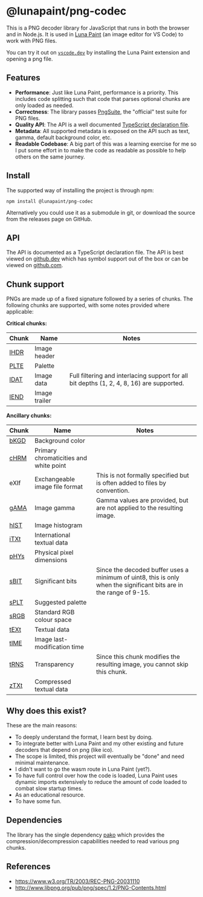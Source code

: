 # @lunapaint/png-codec

This is a PNG decoder library for JavaScript that runs in both the browser and in Node.js. It is used in [Luna Paint](https://marketplace.visualstudio.com/items?itemName=Tyriar.luna-paint) (an image editor for VS Code) to work with PNG files.

You can try it out on [`vscode.dev`](https://vscode.dev/) by installing the Luna Paint extension and opening a png file.


## Features

- **Performance**: Just like Luna Paint, performance is a priority. This includes code splitting such that code that parses optional chunks are only loaded as needed.
- **Correctness**: The library passes [PngSuite](http://www.schaik.com/pngsuite/), the "official" test suite for PNG files.
- **Quality API**: The API is a well documented [TypeScript declaration file](https://github.dev/lunapaint/png-codec/blob/main/typings/api.d.ts).
- **Metadata**: All supported metadata is exposed on the API such as text, gamma, default background color, etc.
- **Readable Codebase**: A big part of this was a learning exercise for me so I put some effort in to make the code as readable as possible to help others on the same journey.


## Install

The supported way of installing the project is through npm:

```
npm install @lunapaint/png-codec
```

Alternatively you could use it as a submodule in git, or download the source from the releases page on GitHub.


## API

The API is documented as a TypeScript declaration file. The API is best viewed on [github.dev](https://github.dev/lunapaint/png-codec/blob/main/typings/api.d.ts) which has symbol support out of the box or can be viewed on [github.com](https://github.com/lunapaint/png-codec/blob/main/typings/api.d.ts).


## Chunk support

PNGs are made up of a fixed signature followed by a series of chunks. The following chunks are supported, with some notes provided where applicable:

**Critical chunks:**

| Chunk   | Name          | Notes
|---------|---------------|-------
| [IHDR]  | Image header  |
| [PLTE]  | Palette       |
| [IDAT]  | Image data    | Full filtering and interlacing support for all bit depths (1, 2, 4, 8, 16) are supported.
| [IEND]  | Image trailer |

**Ancillary chunks:**

| Chunk   | Name                                   | Notes
|---------|----------------------------------------|-------
| [bKGD]  | Background color                       |
| [cHRM]  | Primary chromaticities and white point |
|  eXIf   | Exchangeable image file format         | This is not formally specified but is often added to files by convention.
| [gAMA]  | Image gamma                            | Gamma values are provided, but are not applied to the resulting image.
| [hIST]  | Image histogram                        |
| [iTXt]  | International textual data             |
| [pHYs]  | Physical pixel dimensions              |
| [sBIT]  | Significant bits                       | Since the decoded buffer uses a minimum of uint8, this is only when the significant bits are in the range of 9-15.
| [sPLT]  | Suggested palette                      |
| [sRGB]  | Standard RGB colour space              |
| [tEXt]  | Textual data                           |
| [tIME]  | Image last-modification time           |
| [tRNS]  | Transparency                           | Since this chunk modifies the resulting image, you cannot skip this chunk.
| [zTXt]  | Compressed textual data                |


## Why does this exist?

These are the main reasons:

- To deeply understand the format, I learn best by doing.
- To integrate better with Luna Paint and my other existing and future decoders that depend on png (like ico).
- The scope is limited, this project will eventually be "done" and need minimal maintenance.
- I didn't want to go the wasm route in Luna Paint (yet?).
- To have full control over how the code is loaded, Luna Paint uses dynamic imports extensively to reduce the amount of code loaded to combat slow startup times.
- As an educational resource.
- To have some fun.


## Dependencies

The library has the single dependency [pako](https://github.com/nodeca/pako) which provides the compression/decompression capabilities needed to read various png chunks.


## References

- https://www.w3.org/TR/2003/REC-PNG-20031110
- http://www.libpng.org/pub/png/spec/1.2/PNG-Contents.html


[IHDR]: https://www.w3.org/TR/2003/REC-PNG-20031110/#11IHDR
[PLTE]: https://www.w3.org/TR/2003/REC-PNG-20031110/#11PLTE
[IDAT]: https://www.w3.org/TR/2003/REC-PNG-20031110/#11IDAT
[IEND]: https://www.w3.org/TR/2003/REC-PNG-20031110/#11IEND

[bKGD]: https://www.w3.org/TR/2003/REC-PNG-20031110/#11bKGD
[cHRM]: https://www.w3.org/TR/2003/REC-PNG-20031110/#11cHRM
[gAMA]: https://www.w3.org/TR/2003/REC-PNG-20031110/#11gAMA
[hIST]: https://www.w3.org/TR/2003/REC-PNG-20031110/#11hIST
[iTXt]: https://www.w3.org/TR/2003/REC-PNG-20031110/#11iTXt
[pHYs]: https://www.w3.org/TR/2003/REC-PNG-20031110/#11pHYs
[sBIT]: https://www.w3.org/TR/2003/REC-PNG-20031110/#11sBIT
[sPLT]: https://www.w3.org/TR/2003/REC-PNG-20031110/#11sPLT
[sRGB]: https://www.w3.org/TR/2003/REC-PNG-20031110/#11sRGB
[tEXt]: https://www.w3.org/TR/2003/REC-PNG-20031110/#11tEXt
[tIME]: https://www.w3.org/TR/2003/REC-PNG-20031110/#11tIME
[tRNS]: https://www.w3.org/TR/2003/REC-PNG-20031110/#11tRNS
[zTXt]: https://www.w3.org/TR/2003/REC-PNG-20031110/#11zTXt
